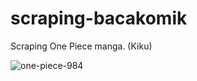 # scraping-bacakomik
Scraping One Piece manga. (Kiku)

![one-piece-984](https://github.com/wandifrog/scraping-bacakomik/assets/19669385/4c246696-d4a3-4b70-9782-a4dda108d1c3)
